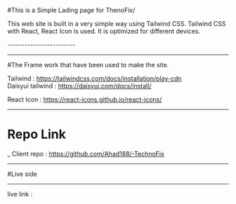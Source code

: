 #This is a Simple Lading page for ThenoFix/
 
<p>
This web site is built in a very simple way using Tailwind CSS. Tailwind CSS with React, React Icon is used. It is optimized for different devices.
</p>
------------------------

 ___ 

#The Frame work that have been used to make the site.

  Tailwind : https://tailwindcss.com/docs/installation/play-cdn   
Daisyui tailwind : https://daisyui.com/docs/install/

 

React Icon : https://react-icons.github.io/react-icons/

 

 

 

 


___
# Repo Link 

_ Client repo : https://github.com/Ahad188/-TechnoFix


 

___

#Live side 
___
live link :  


